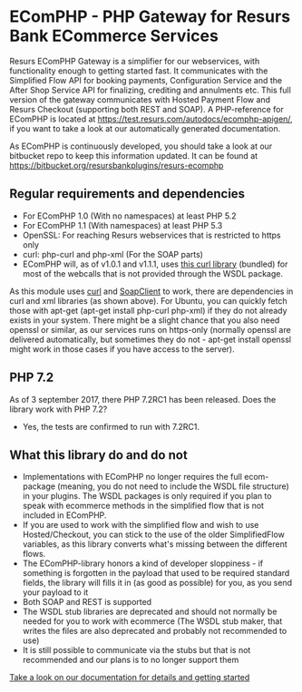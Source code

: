 # EComPHP - PHP Gateway for Resurs Bank ECommerce Services #

Resurs EComPHP Gateway is a simplifier for our webservices, with functionality enough to getting started fast. It communicates with the Simplified Flow API for booking payments, Configuration Service and the After Shop Service API for finalizing, crediting and annulments etc. This full version of the gateway communicates with Hosted Payment Flow and Resurs Checkout (supporting both REST and SOAP). A PHP-reference for EComPHP is located at https://test.resurs.com/autodocs/ecomphp-apigen/, if you want to take a look at our automatically generated documentation.

As EComPHP is continuously developed, you should take a look at our bitbucket repo to keep this information updated. It can be found at https://bitbucket.org/resursbankplugins/resurs-ecomphp


## Regular requirements and dependencies

* For EComPHP 1.0 (With no namespaces) at least PHP 5.2
* For EComPHP 1.1 (With namespaces) at least PHP 5.3
* OpenSSL: For reaching Resurs webservices that is restricted to https only
* curl: php-curl and php-xml (For the SOAP parts)
* EComPHP will, as of v1.0.1 and v1.1.1, uses [this curl library](https://bitbucket.tornevall.net/projects/LIB/repos/tornelib-php/browse/classes/tornevall_network.php) (bundled) for most of the webcalls that is not provided through the WSDL package.

As this module uses [curl](https://curl.haxx.se) and [SoapClient](http://php.net/manual/en/class.soapclient.php) to work, there are dependencies in curl and xml libraries (as shown above). For Ubuntu, you can quickly fetch those with apt-get (apt-get install php-curl php-xml) if they do not already exists in your system. There might be a slight chance that you also need openssl or similar, as our services runs on https-only (normally openssl are delivered automatically, but sometimes they do not - apt-get install openssl might work in those cases if you have access to the server).

## PHP 7.2

As of 3 september 2017, there PHP 7.2RC1 has been released. Does the library work with PHP 7.2?

- Yes, the tests are confirmed to run with 7.2RC1.


## What this library do and do not

* Implementations with EComPHP no longer requires the full ecom-package (meaning, you do not need to include the WSDL file structure) in your plugins. The WSDL packages is only required if you plan to speak with ecommerce methods in the simplified flow that is not included in EComPHP. 
* If you are used to work with the simplified flow and wish to use Hosted/Checkout, you can stick to the use of the older SimplifiedFlow variables, as this library converts what's missing between the different flows.
* The EComPHP-library honors a kind of developer sloppiness - if something is forgotten in the payload that used to be required standard fields, the library will fills it in (as good as possible) for you, as you send your payload to it
* Both SOAP and REST is supported
* The WSDL stub libraries are deprecated and should not normally be needed for you to work with ecommerce (The WSDL stub maker, that writes the files are also deprecated and probably not recommended to use)
* It is still possible to communicate via the stubs but that is not recommended and our plans is to no longer support them

[Take a look on our documentation for details and getting started](https://test.resurs.com/docs/x/TYNM)
